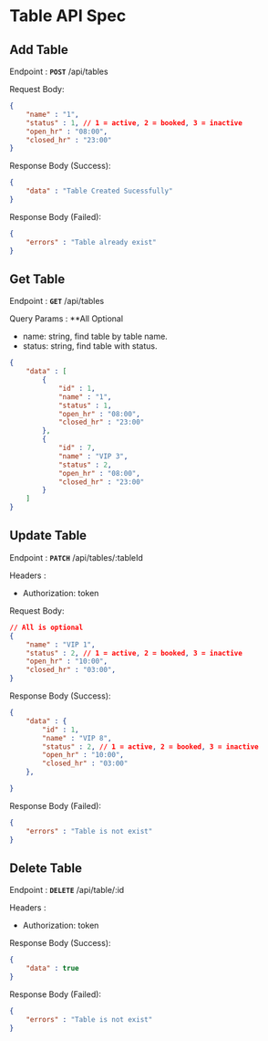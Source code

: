 # Table API Spec

## Add Table

Endpoint : **``POST``** /api/tables

Request Body:

```json
{
    "name" : "1",
    "status" : 1, // 1 = active, 2 = booked, 3 = inactive
    "open_hr" : "08:00",
    "closed_hr" : "23:00"
}
```

Response Body (Success):

```json
{
    "data" : "Table Created Sucessfully"
}
```

Response Body (Failed):

```json
{
    "errors" : "Table already exist"
}
```

## Get Table

Endpoint : **``GET``** /api/tables

Query Params :
**All Optional
- name: string, find table by table name.
- status: string, find table with status.

```json
{
    "data" : [
        {
            "id" : 1,
            "name" : "1",
            "status" : 1,
            "open_hr" : "08:00",
            "closed_hr" : "23:00"
        },
        {
            "id" : 7,
            "name" : "VIP 3",
            "status" : 2,
            "open_hr" : "08:00",
            "closed_hr" : "23:00"
        }
    ]
}
```

## Update Table

Endpoint : **``PATCH``** /api/tables/:tableId

Headers : 
- Authorization: token

Request Body:
```json
// All is optional
{
    "name" : "VIP 1",
    "status" : 2, // 1 = active, 2 = booked, 3 = inactive
    "open_hr" : "10:00",
    "closed_hr" : "03:00",
}
```

Response Body (Success):

```json
{
    "data" : {
        "id" : 1,
        "name" : "VIP 8",
        "status" : 2, // 1 = active, 2 = booked, 3 = inactive
        "open_hr" : "10:00",
        "closed_hr" : "03:00"
    },

}
```

Response Body (Failed):

```json
{
    "errors" : "Table is not exist"
}
```

## Delete Table

Endpoint : **``DELETE``** /api/table/:id

Headers : 
- Authorization: token

Response Body (Success):

```json
{
    "data" : true
}
```

Response Body (Failed):

```json
{
    "errors" : "Table is not exist"
}
```
